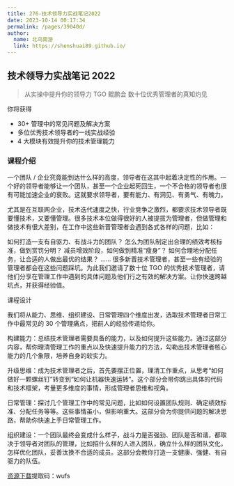 ```yaml
---
title: 276-技术领导力实战笔记2022
date: 2023-10-14 00:17:34
permalink: /pages/39040d/
author: 
  name: 北鸟南游
  link: https://shenshuai89.github.io/
---
```

## 技术领导力实战笔记 2022

> 从实操中提升你的领导力
> TGO 鲲鹏会  数十位优秀管理者的真知灼见

你将获得

- 30+ 管理中的常见问题及解决方案
- 多位优秀技术领导者的一线实战经验
- 4 大模块有效提升你的技术管理能力

### 课程介绍

一个团队 / 企业究竟能到达什么样的高度，领导者在这其中起着决定性的作用。一个好的领导者能够让一个团队，甚至一个企业起死回生，一个不合格的领导者也很有可能加速企业的衰败。这就要求领导者，要有能力、有洞见、有勇气、有魄力。

尤其是在互联网企业，技术迭代速度之快，行业竞争之激烈，都要求技术领导者既要懂技术，又要懂管理。很多技术本位做得很好的人被提拔为管理者，但做管理和做技术有很大差别，在工作中这些新晋管理者会遇到各式各样的问题，比如：

如何打造一支有自驱力、有战斗力的团队？
怎么为团队制定出合理的绩效考核标准，做到赏罚分明？
减员增效阶段，如何做到精准“瘦身”？
如何合理地分配任务，让合适的人做出最优的结果？
……
很多新晋技术管理者，甚至一些有经验的管理者都会在这些问题踩坑。为此我们邀请了数十位 TGO 的优秀技术管理者，请他们分享在管理工作中遇到的具体问题及他们行之有效的解决方案。让你快速跨越坑点，并获得经验值。

课程设计

我们将从能力、思维、组织建设、日常管理四个维度出发，选取技术管理者日常工作中最常见的 30 个管理痛点，把前人的经验传递给你。

构建能力：总结技术管理者需要具备的能力，以及如何提升这些能力。通过这部分内容，帮你理清管理工作的重点以及快速提升能力的方法，勾勒出技术管理者核心能力的几个象限，培养自身的软实力。

升级思维：成为技术管理者之后，首先要摆正位置，理清工作重点，从思考“如何做好一颗螺丝钉”转变到“如何让机器快速运转”。这个部分会带你跳出具体的代码和技术框架，考量更多维度的事情，形成管理者思维和视角。

日常管理：探讨几个管理工作中的常见问题，比如如何设置团队规则、确定绩效标准、分配任务等等。这些事情虽小，但影响重大。这部分会为你提供问题的解决思路，帮助你快速上手日常管理工作。

组织建设：一个团队最终会变成什么样子，战斗力是否强劲、团队是否和谐，都取决于领导者对团队的管理，比如招什么样的人进入团队，确立什么样的团队文化，怎样优化团队，妥善汰换不合适的成员。这部分会教你打造一支健康、强健、有自驱力的队伍。

[资源下载](https://pan.baidu.com/s/1hDDvPCsgx6knLCPyZF42QA)提取码：wufs